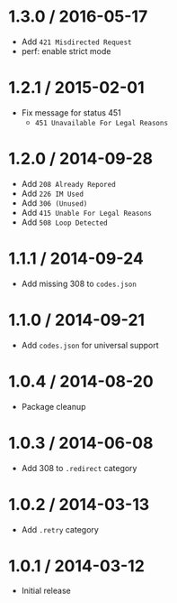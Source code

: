 1.3.0 / 2016-05-17
  ====

  * Add `421 Misdirected Request`
  * perf: enable strict mode

1.2.1 / 2015-02-01
  ====

  * Fix message for status 451
    - `451 Unavailable For Legal Reasons`

1.2.0 / 2014-09-28
  ====

  * Add `208 Already Repored`
  * Add `226 IM Used`
  * Add `306 (Unused)`
  * Add `415 Unable For Legal Reasons`
  * Add `508 Loop Detected`

1.1.1 / 2014-09-24
  ====

  * Add missing 308 to `codes.json`

1.1.0 / 2014-09-21
  ====

  * Add `codes.json` for universal support

1.0.4 / 2014-08-20
  ====

  * Package cleanup

1.0.3 / 2014-06-08
  ====

  * Add 308 to `.redirect` category

1.0.2 / 2014-03-13
  ====

  * Add `.retry` category

1.0.1 / 2014-03-12
  ====

  * Initial release
